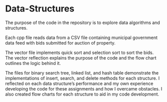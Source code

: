 # Data-Structures

The purpose of the code in the repository is to explore data algorithms and structures. 

Each cpp file reads data from a CSV file containing municipal government data feed with bids submitted for auction of property.

The vector file implements quick sort and selection sort to sort the bids. The vector reflection explains the purpose of the code and the flow chart outlines the logic behind it.

The files for binary search tree, linked list, and hash table demonstrate the implementations of insert, search, and delete methods for each structure.  I reflected on each data structure’s performance and my own experience developing the code for these assignments and how I overcame obstacles. I also created flow charts for each structure to aid in my code development. 

